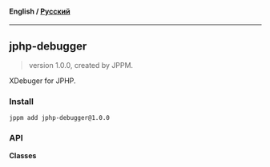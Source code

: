 #### **English** / [Русский](README.ru.md)

---

## jphp-debugger
> version 1.0.0, created by JPPM.

XDebuger for JPHP.

### Install
```
jppm add jphp-debugger@1.0.0
```

### API
**Classes**